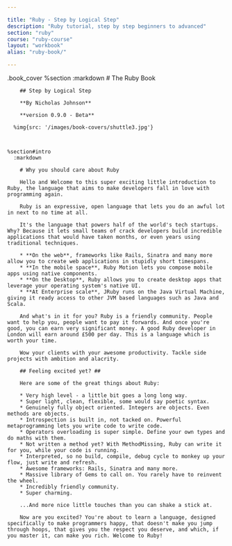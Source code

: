 ```yaml
---

title: "Ruby - Step by Logical Step"
description: "Ruby tutorial, step by step beginners to advanced"
section: "ruby"
course: "ruby-course"
layout: "workbook"
alias: "ruby-book/"

---
```


.book_cover
%section
:markdown # The Ruby Book

        ## Step by Logical Step

        **By Nicholas Johnson**

        **version 0.9.0 - Beta**

      %img{src: '/images/book-covers/shuttle3.jpg'}



    %section#intro
      :markdown

        # Why you should care about Ruby

        Hello and Welcome to this super exciting little introduction to Ruby, the language that aims to make developers fall in love with programming again.

        Ruby is an expressive, open language that lets you do an awful lot in next to no time at all.

        It's the language that powers half of the world's tech startups. Why? Because it lets small teams of crack developers build incredible applications that would have taken months, or even years using traditional techniques.

        * **On the web**, frameworks like Rails, Sinatra and many more allow you to create web applications in stupidly short timespans.
        * **In the mobile space**, Ruby Motion lets you compose mobile apps using native components.
        * **On the Desktop**, Ruby allows you to create desktop apps that leverage your operating system's native UI.
        * **At Enterprise scale**, JRuby runs on the Java Virtual Machine, giving it ready access to other JVM based languages such as Java and Scala.

        And what's in it for you? Ruby is a friendly community. People want to help you, people want to pay it forwards. And once you're good, you can earn very significant money. A good Ruby developer in London will earn around £500 per day. This is a language which is worth your time.

        Wow your clients with your awesome productivity. Tackle side projects with ambition and alacrity.

        ## Feeling excited yet? ##

        Here are some of the great things about Ruby:

        * Very high level - a little bit goes a long long way.
        * Super light, clean, flexible, some would say poetic syntax.
        * Genuinely fully object oriented. Integers are objects. Even methods are objects.
        * Introspection is built in, not tacked on. Powerful metaprogramming lets you write code to write code.
        * Operators overloading is super simple. Define your own types and do maths with them.
        * Not written a method yet? With MethodMissing, Ruby can write it for you, while your code is running.
        * Interpreted, so no build, compile, debug cycle to monkey up your flow, just write and refresh.
        * Awesome frameworks: Rails, Sinatra and many more.
        * Massive library of Gems to call on. You rarely have to reinvent the wheel.
        * Incredibly friendly community.
        * Super charming.

        ...And more nice little touches than you can shake a stick at.

        Now are you excited? You're about to learn a language, designed specifically to make programmers happy, that doesn't make you jump through hoops, that gives you the respect you deserve, and which, if you master it, can make you rich. Welcome to Ruby!
